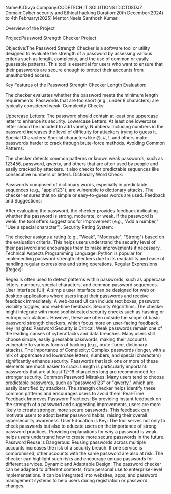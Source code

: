 Name:K.Divya
Company:CODETECH IT SOLUTIONS 
ID:CTO8DJZ
Domain:Cyber security and Ethical hacking
Duration:20th December(2024) to 4th February(2025)
Mentor:Neela Santhosh Kumar

Overview of the Project 

Project:Password Strength Checker Project 

Objective:The Password Strength Checker is a software tool or utility designed to evaluate the strength of a password by assessing various criteria such as length, complexity, and the use of common or easily guessable patterns. This tool is essential for users who want to ensure that their passwords are secure enough to protect their accounts from unauthorized access.

Key Features of the Password Strength Checker
Length Evaluation:

The checker evaluates whether the password meets the minimum length requirements. Passwords that are too short (e.g., under 8 characters) are typically considered weak.
Complexity Checks:

Uppercase Letters: The password should contain at least one uppercase letter to enhance its security.
Lowercase Letters: At least one lowercase letter should be included to add variety.
Numbers: Including numbers in the password increases the level of difficulty for attackers trying to guess it.
Special Characters: Special characters like @, #, !, and others make passwords harder to crack through brute-force methods.
Avoiding Common Patterns:

The checker detects common patterns or known weak passwords, such as 123456, password, qwerty, and others that are often used by people and easily cracked by attackers.
It also checks for predictable sequences like consecutive numbers or letters.
Dictionary Word Check:

Passwords composed of dictionary words, especially in predictable sequences (e.g., "apple123"), are vulnerable to dictionary attacks. The checker ensures that no simple or easy-to-guess words are used.
Feedback and Suggestions:

After evaluating the password, the checker provides feedback indicating whether the password is strong, moderate, or weak. If the password is weak, the tool offers suggestions for improvement (e.g., "Add a number," "Use a special character").
Security Rating System:

The checker assigns a rating (e.g., "Weak", "Moderate", "Strong") based on the evaluation criteria. This helps users understand the security level of their password and encourages them to make improvements if necessary.
Technical Aspects
Programming Language:
Python is popular for implementing password strength checkers due to its readability and ease of handling regular expressions and string operations.
Regular Expressions (Regex):

Regex is often used to detect patterns within passwords, such as uppercase letters, numbers, special characters, and common password sequences.
User Interface (UI):
A simple user interface can be designed for web or desktop applications where users input their passwords and receive feedback immediately.
A web-based UI can include text boxes, password visibility toggles, and real-time feedback.
Security Algorithms:
The checker might integrate with more sophisticated security checks such as hashing or entropy calculations. However, these are often outside the scope of basic password strength checkers, which focus more on user-facing feedback.
Key Insights:
Password Security is Critical:
Weak passwords remain one of the leading causes of cyberattacks and data breaches. Many users still choose simple, easily guessable passwords, making their accounts vulnerable to various forms of hacking (e.g., brute-force, dictionary attacks).
The Importance of Complexity:
Complex passwords (longer, with a mix of uppercase and lowercase letters, numbers, and special characters) significantly enhance security. Passwords that lack one or more of these elements are much easier to crack.
Length is particularly important: passwords that are at least 12-16 characters long are recommended for stronger security.
Common Password Mistakes:
Many users tend to choose predictable passwords, such as "password123" or "qwerty," which are easily identified by attackers. The strength checker helps identify these common patterns and encourages users to avoid them.
Real-Time Feedback Improves Password Practices:
By providing instant feedback on the strength of a password and suggesting improvements, users are more likely to create stronger, more secure passwords.
This feedback can motivate users to adopt better password habits, raising their overall cybersecurity awareness.
User Education is Key:
The tool serves not only to check passwords but also to educate users on the importance of strong password practices. Providing explanations for why a password is weak helps users understand how to create more secure passwords in the future.
Password Reuse is Dangerous:
Reusing passwords across multiple accounts increases the risk of a security breach. If one service is compromised, other accounts with the same password are also at risk. The checker can highlight such risks and encourage unique passwords for different services.
Dynamic and Adaptable Design:
The password checker can be adapted to different contexts, from personal use to enterprise-level implementations. It can be integrated into websites, apps, and password management systems to help users during registration or password changes.
